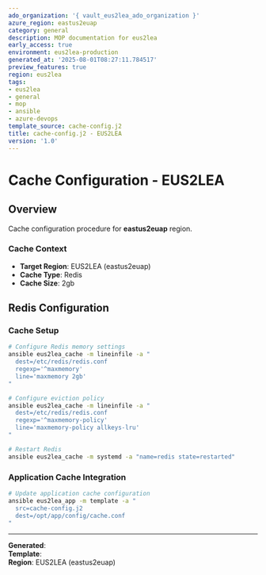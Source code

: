 ```yaml
---
ado_organization: '{ vault_eus2lea_ado_organization }'
azure_region: eastus2euap
category: general
description: MOP documentation for eus2lea
early_access: true
environment: eus2lea-production
generated_at: '2025-08-01T08:27:11.784517'
preview_features: true
region: eus2lea
tags:
- eus2lea
- general
- mop
- ansible
- azure-devops
template_source: cache-config.j2
title: cache-config.j2 - EUS2LEA
version: '1.0'
---
```



# Cache Configuration - EUS2LEA

## Overview

Cache configuration procedure for **eastus2euap** region.

### Cache Context

- **Target Region**: EUS2LEA (eastus2euap)
- **Cache Type**: Redis
- **Cache Size**: 2gb

## Redis Configuration

### Cache Setup
```bash
# Configure Redis memory settings
ansible eus2lea_cache -m lineinfile -a "
  dest=/etc/redis/redis.conf
  regexp='^maxmemory'
  line='maxmemory 2gb'
"

# Configure eviction policy
ansible eus2lea_cache -m lineinfile -a "
  dest=/etc/redis/redis.conf
  regexp='^maxmemory-policy'
  line='maxmemory-policy allkeys-lru'
"

# Restart Redis
ansible eus2lea_cache -m systemd -a "name=redis state=restarted"
```

### Application Cache Integration
```bash
# Update application cache configuration
ansible eus2lea_app -m template -a "
  src=cache-config.j2
  dest=/opt/app/config/cache.conf
"
```

---

**Generated**:   
**Template**:   
**Region**: EUS2LEA (eastus2euap)